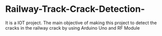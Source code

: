 # Railway-Track-Crack-Detection-
It is a IOT project. The main objective of making this project to detect the cracks in the railway crack by using Arduino Uno and RF Module 
